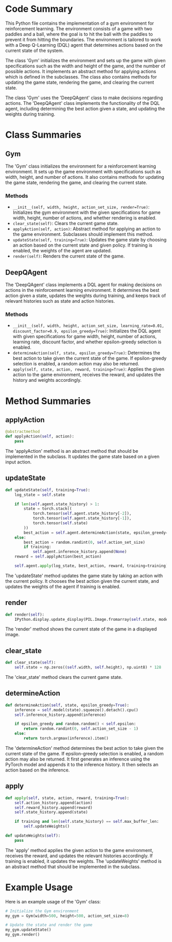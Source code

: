 # Code Summary

This Python file contains the implementation of a gym environment for reinforcement learning. The environment consists of a game with two paddles and a ball, where the goal is to hit the ball with the paddles to prevent it from hitting the boundaries. The environment is tailored to work with a Deep Q-Learning (DQL) agent that determines actions based on the current state of the system. 

The class 'Gym' initializes the environment and sets up the game with given specifications such as the width and height of the game, and the number of possible actions. It implements an abstract method for applying actions which is defined in the subclasses. The class also contains methods for updating the game state, rendering the game, and clearing the current state. 

The class 'Gym' uses the 'DeepQAgent' class to make decisions regarding actions. The 'DeepQAgent' class implements the functionality of the DQL agent, including determining the best action given a state, and updating the weights during training. 

# Class Summaries

## Gym
The 'Gym' class initializes the environment for a reinforcement learning environment. It sets up the game environment with specifications such as width, height, and number of actions. It also contains methods for updating the game state, rendering the game, and clearing the current state.

### Methods
- `__init__(self, width, height, action_set_size, render=True)`: Initializes the gym environment with the given specifications for game width, height, number of actions, and whether rendering is enabled. 
- `clear_state(self)`: Clears the current game state. 
- `applyAction(self, action)`: Abstract method for applying an action to the game environment. Subclasses should implement this method. 
- `updateState(self, training=True)`: Updates the game state by choosing an action based on the current state and given policy. If training is enabled, the weights of the agent are updated. 
- `render(self)`: Renders the current state of the game. 

## DeepQAgent
The 'DeepQAgent' class implements a DQL agent for making decisions on actions in the reinforcement learning environment. It determines the best action given a state, updates the weights during training, and keeps track of relevant histories such as state and action histories. 

### Methods
- `__init__(self, width, height, action_set_size, learning_rate=0.01, discount_factor=0.9, epsilon_greedy=True)`: Initializes the DQL agent with given specifications for game width, height, number of actions, learning rate, discount factor, and whether epsilon-greedy selection is enabled. 
- `determineAction(self, state, epsilon_greedy=True)`: Determines the best action to take given the current state of the game. If epsilon-greedy selection is enabled, a random action may also be returned. 
- `apply(self, state, action, reward, training=True)`: Applies the given action to the game environment, receives the reward, and updates the history and weights accordingly. 

# Method Summaries

## applyAction
```python
@abstractmethod
def applyAction(self, action):
    pass
```
The 'applyAction' method is an abstract method that should be implemented in the subclass. It updates the game state based on a given input action.

## updateState
```python
def updateState(self, training=True):
    log_state = self.state

    if len(self.agent.state_history) > 1:
        state = torch.stack((
            torch.tensor(self.agent.state_history[-2]),
            torch.tensor(self.agent.state_history[-1]),
            torch.tensor(self.state)
        ))
        best_action = self.agent.determineAction(state, epsilon_greedy=training)
    else:
        best_action = random.randint(0, self.action_set_size)
        if training:
            self.agent.inference_history.append(None)
    reward = self.applyAction(best_action)

    self.agent.apply(log_state, best_action, reward, training=training)
```
The 'updateState' method updates the game state by taking an action with the current policy. It chooses the best action given the current state, and updates the weights of the agent if training is enabled. 

## render
```python
def render(self):
    IPython.display.update_display(PIL.Image.fromarray(self.state, mode="L"), display_id='0')
```
The 'render' method shows the current state of the game in a displayed image.

## clear_state
```python
def clear_state(self):
    self.state = np.zeros((self.width, self.height), np.uint8) * 128
```
The 'clear_state' method clears the current game state.

## determineAction
```python
def determineAction(self, state, epsilon_greedy=True):
    inference = self.model(state).squeeze().detach().cpu()
    self.inference_history.append(inference)

    if epsilon_greedy and random.random() < self.epsilon:
        return random.randint(0, self.action_set_size - 1)
    else:
        return torch.argmax(inference).item()
```
The 'determineAction' method determines the best action to take given the current state of the game. If epsilon-greedy selection is enabled, a random action may also be returned. It first generates an inference using the PyTorch model and appends it to the inference history. It then selects an action based on the inference.

## apply
```python
def apply(self, state, action, reward, training=True):
    self.action_history.append(action)
    self.reward_history.append(reward)
    self.state_history.append(state)

    if training and len(self.state_history) == self.max_buffer_len:
        self.updateWeights()

def updateWeights(self):
    pass
```
The 'apply' method applies the given action to the game environment, receives the reward, and updates the relevant histories accordingly. If training is enabled, it updates the weights. The 'updateWeights' method is an abstract method that should be implemented in the subclass. 

# Example Usage

Here is an example usage of the 'Gym' class:

```python
# Initialize the Gym environment
my_gym = Gym(width=500, height=500, action_set_size=8)

# Update the state and render the game
my_gym.updateState()
my_gym.render()
```